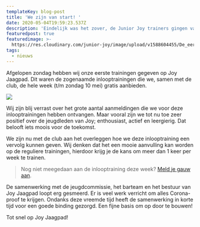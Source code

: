 ```yaml
---
templateKey: blog-post
title: 'We zijn van start! '
date: 2020-05-04T19:59:23.537Z
description: 'Eindelijk was het zover, de Junior Joy trainers gingen van start!'
featuredpost: true
featuredimage: >-
  https://res.cloudinary.com/junior-joy/image/upload/v1588604455/De_eerste_inlooptraining_2_jqstkm.jpg
tags:
  - nieuws
---
```

Afgelopen zondag hebben wij onze eerste trainingen gegeven op Joy Jaagpad. Dit waren de zogenaamde inlooptrainingen die we, samen met de club, de hele week (t/m zondag 10 mei) gratis aanbieden. 

![](https://res.cloudinary.com/junior-joy/image/upload/v1588604224/De_eerste_inlooptraining_2_istah0.jpg)

Wij zijn blij verrast over het grote aantal aanmeldingen die we voor deze inlooptrainingen hebben ontvangen. Maar vooral zijn we tot nu toe zeer positief over de jeugdleden van Joy; enthousiast, actief en leergierig. Dat belooft iets moois voor de toekomst.

We zijn nu met de club aan het overleggen hoe we deze inlooptraining een vervolg kunnen geven. Wij denken dat het een mooie aanvulling kan worden op de reguliere trainingen, hierdoor krijg je de kans om meer dan 1 keer per week te trainen. 

> Nog niet meegedaan aan de inlooptraining deze week? [Meld je gauw aan](https://juniorjoy.nl/planner/).

De samenwerking met de jeugdcommissie, het barteam en het bestuur van Joy Jaagpad loopt erg gesmeerd. Er is veel werk verricht om alles Corona-proof te krijgen. Ondanks deze vreemde tijd heeft de samenwerking in korte tijd voor een goede binding gezorgd. Een fijne basis om op door te bouwen! 

Tot snel op Joy Jaagpad!
